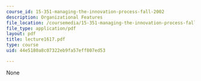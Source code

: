 ```yaml
---
course_id: 15-351-managing-the-innovation-process-fall-2002
description: Organizational Features
file_location: /coursemedia/15-351-managing-the-innovation-process-fall-2002/44e5180a8c07322eb9fa57eff807ed53_lecture1617.pdf
file_type: application/pdf
layout: pdf
title: lecture1617.pdf
type: course
uid: 44e5180a8c07322eb9fa57eff807ed53

---
```

None